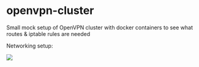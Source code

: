 # openvpn-cluster
Small mock setup of OpenVPN cluster with docker containers to see what routes &amp; iptable rules are needed


Networking setup:

![](https://i.imgur.com/4BZC489.png)
